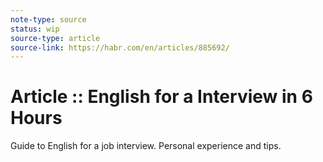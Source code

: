 ```yaml
---
note-type: source
status: wip
source-type: article
source-link: https://habr.com/en/articles/885692/
---
```


# Article :: English for a Interview in 6 Hours

Guide to English for a job interview. Personal experience and tips.
